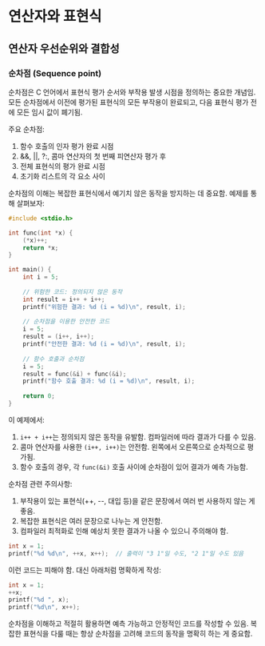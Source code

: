 # 연산자와 표현식

## 연산자 우선순위와 결합성

### 순차점 (Sequence point)

순차점은 C 언어에서 표현식 평가 순서와 부작용 발생 시점을 정의하는 중요한 개념임. 모든 순차점에서 이전에 평가된 표현식의 모든 부작용이 완료되고, 다음 표현식 평가 전에 모든 임시 값이 폐기됨.

주요 순차점:

1. 함수 호출의 인자 평가 완료 시점
2. &&, ||, ?:, 콤마 연산자의 첫 번째 피연산자 평가 후
3. 전체 표현식의 평가 완료 시점
4. 초기화 리스트의 각 요소 사이

순차점의 이해는 복잡한 표현식에서 예기치 않은 동작을 방지하는 데 중요함. 예제를 통해 살펴보자:

```c
#include <stdio.h>

int func(int *x) {
    (*x)++;
    return *x;
}

int main() {
    int i = 5;
    
    // 위험한 코드: 정의되지 않은 동작
    int result = i++ + i++;
    printf("위험한 결과: %d (i = %d)\n", result, i);
    
    // 순차점을 이용한 안전한 코드
    i = 5;
    result = (i++, i++);
    printf("안전한 결과: %d (i = %d)\n", result, i);
    
    // 함수 호출과 순차점
    i = 5;
    result = func(&i) + func(&i);
    printf("함수 호출 결과: %d (i = %d)\n", result, i);
    
    return 0;
}
```

이 예제에서:

1. `i++ + i++`는 정의되지 않은 동작을 유발함. 컴파일러에 따라 결과가 다를 수 있음.
2. 콤마 연산자를 사용한 `(i++, i++)`는 안전함. 왼쪽에서 오른쪽으로 순차적으로 평가됨.
3. 함수 호출의 경우, 각 `func(&i)` 호출 사이에 순차점이 있어 결과가 예측 가능함.

순차점 관련 주의사항:

1. 부작용이 있는 표현식(++, --, 대입 등)을 같은 문장에서 여러 번 사용하지 않는 게 좋음.
2. 복잡한 표현식은 여러 문장으로 나누는 게 안전함.
3. 컴파일러 최적화로 인해 예상치 못한 결과가 나올 수 있으니 주의해야 함.

```c
int x = 1;
printf("%d %d\n", ++x, x++);  // 출력이 "3 1"일 수도, "2 1"일 수도 있음
```

이런 코드는 피해야 함. 대신 아래처럼 명확하게 작성:

```c
int x = 1;
++x;
printf("%d ", x);
printf("%d\n", x++);
```

순차점을 이해하고 적절히 활용하면 예측 가능하고 안정적인 코드를 작성할 수 있음. 복잡한 표현식을 다룰 때는 항상 순차점을 고려해 코드의 동작을 명확히 하는 게 중요함.
